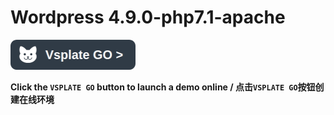 # Wordpress 4.9.0-php7.1-apache

<a href="https://www.vsplate.com/?docker-compose=https://github.com/vsplate/dcenvs/wordpress/4.9.0-php7.1-apache"><img alt="VSPLATE GO" src="https://raw.githubusercontent.com/vsplate/images/master/vsgo_btn.png" width="200px"></a>

**Click the `VSPLATE GO` button to launch a demo online / 点击`VSPLATE GO`按钮创建在线环境**